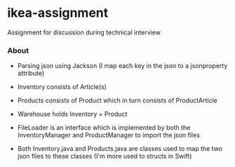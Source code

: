 # ikea-assignment
Assignment for discussion during technical interview

### About
- Parsing json using Jackson (I map each key in the json to a jsonproperty attribute)

- Inventory consists of Article(s)

- Products consists of Product which in turn consists of ProductArticle

- Warehouse holds Inventory + Product

- FileLoader is an interface which is implemented by both the InventoryManager and ProductManager to import the json files

- Both Inventory.java and Products.java are classes used to map the two json files to these classes (I'm more used to structs in Swift)
